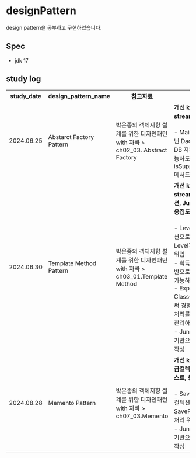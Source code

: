 # designPattern
design pattern을 공부하고 구현하였습니다.

## Spec
- jdk 17


## study log
<table>
    <tr>
        <th>study_date</th>
        <th>design_pattern_name</th>
        <th>참고자료</th>
        <th>개선점</th>
    </tr>
    <tr>
        <td>2024.06.25</td>
        <td>Abstarct Factory Pattern</td>
        <td>박은종의 객체지향 설계를 위한 디자인패턴 with 자바 > ch02_03. Abstract Factory</td>
        <td><span><b>개선 keyword : stream, 응집도</b></span><br><br>- Main 클래스가 아닌 DaoFactory에서 DB 지원여부 확인가능하도록 isSupportDBDriver 메서드 추가</td>
    </tr>
    <tr>
        <td>2024.06.30</td>
        <td>Template Method Pattern</td>
        <td>박은종의 객체지향 설계를 위한 디자인패턴 with 자바 > ch03_01.Template Method</td>
        <td><span><b>개선 keyword : stream, 일급컬렉션, Junit5테스트, 응집도</b></span><br><br>- Level를 일급 컬렉션으로 관리하여 Level과 관련된 처리 위임<br>- 획득한 경험치 기반으로 Level up이 가능하도록 변경<br>- Experience Class를 생성함으로써 경험치와 관련된 처리를 응집도있게 관리하고자 함<br>- Junit5, assertj를 기반으로 Test code 작성</td>
    </tr>
    <tr>
        <td>2024.08.28</td>
        <td>Memento Pattern</td>
        <td>박은종의 객체지향 설계를 위한 디자인패턴 with 자바 > ch07_03.Memento</td>
        <td><span><b>개선 keyword : 일급컬렉션, Junit5테스트, 응집도</b></span><br><br>- SaveFiles를 일급 컬렉션으로 관리하여 SaveFile과 관련된 처리 위임<br>- Junit5, assertj를 기반으로 Test code 작성</td>
    </tr>
</table>
